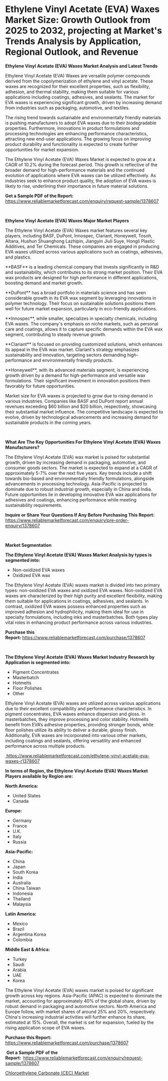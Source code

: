 <p><h1>Ethylene Vinyl Acetate (EVA) Waxes Market Size: Growth Outlook from 2025 to 2032, projecting at Market's Trends Analysis by Application, Regional Outlook, and Revenue</h1></p><p><strong>Ethylene Vinyl Acetate (EVA) Waxes Market Analysis and Latest Trends</strong></p>
<p><p>Ethylene Vinyl Acetate (EVA) Waxes are versatile polymer compounds derived from the copolymerization of ethylene and vinyl acetate. These waxes are recognized for their excellent properties, such as flexibility, adhesion, and thermal stability, making them suitable for various applications including coatings, adhesives, and sealants. The market for EVA waxes is experiencing significant growth, driven by increasing demand from industries such as packaging, automotive, and textiles.</p><p>The rising trend towards sustainable and environmentally friendly materials is pushing manufacturers to adopt EVA waxes due to their biodegradable properties. Furthermore, innovations in product formulations and processing technologies are enhancing performance characteristics, attracting new end-user applications. The growing focus on improving product durability and functionality is expected to create further opportunities for market expansion.</p><p>The Ethylene Vinyl Acetate (EVA) Waxes Market is expected to grow at a CAGR of 10.2% during the forecast period. This growth is reflective of the broader demand for high-performance materials and the continued evolution of applications where EVA waxes can be utilized effectively. As industries seek to enhance product quality, the adoption of EVA waxes is likely to rise, underlining their importance in future material solutions.</p></p>
<p><strong>Get a Sample PDF of the Report:&nbsp;</strong> <a href="https://www.reliablemarketforecast.com/enquiry/request-sample/1378607?utm_campaign=3527&utm_medium=2&utm_source=Github&utm_content=ia&utm_term=02042025&utm_id=ethylene-vinyl-acetate-eva-waxes">https://www.reliablemarketforecast.com/enquiry/request-sample/1378607</a></p>
<p>&nbsp;</p>
<p><strong>Ethylene Vinyl Acetate (EVA) Waxes Major Market Players</strong></p>
<p><p>The Ethylene Vinyl Acetate (EVA) Waxes market features several key players, including BASF, DuPont, Innospec, Clariant, Honeywell, Tosoh, Altana, Hushun Shuanghong Lazhipin, Jiangyin Jiuli Suye, Hongli Plastic Additives, and Ter Chemicals. These companies are engaged in producing EVA waxes utilized across various applications such as coatings, adhesives, and plastics.</p><p>**BASF** is a leading chemical company that invests significantly in R&D and sustainability, which contributes to its strong market position. Their EVA wax products are designed for high performance in different applications, boosting demand and market growth.</p><p>**DuPont** has a broad portfolio in materials science and has seen considerable growth in its EVA wax segment by leveraging innovations in polymer technology. Their focus on sustainable solutions positions them well for future market expansion, particularly in eco-friendly applications.</p><p>**Innospec**, while smaller, specializes in specialty chemicals, including EVA waxes. The company's emphasis on niche markets, such as personal care and coatings, allows it to capture specific demands within the EVA wax segment, contributing to steady revenue growth.</p><p>**Clariant** is focused on providing customized solutions, which enhances its appeal in the EVA wax market. Clariant's strategy emphasizes sustainability and innovation, targeting sectors demanding high-performance and environmentally friendly products.</p><p>**Honeywell**, with its advanced materials segment, is experiencing growth driven by a demand for high-performance and versatile wax formulations. Their significant investment in innovation positions them favorably for future opportunities.</p><p>Market size for EVA waxes is projected to grow due to rising demand in various industries. Companies like BASF and DuPont report annual revenues exceeding $60 billion and $20 billion, respectively, showcasing their substantial market influence. The competitive landscape is expected to evolve, driven by technological advancements and increasing demand for sustainable products in the coming years.</p></p>
<p>&nbsp;</p>
<p><strong>What Are The Key Opportunities For Ethylene Vinyl Acetate (EVA) Waxes Manufacturers?</strong></p>
<p><p>The Ethylene Vinyl Acetate (EVA) wax market is poised for substantial growth, driven by increasing demand in packaging, automotive, and consumer goods sectors. The market is expected to expand at a CAGR of approximately 5-7% over the next five years. Key trends include a shift towards bio-based and environmentally friendly formulations, alongside advancements in processing technology. Asia-Pacific is projected to dominate due to robust industrial growth, especially in China and India. Future opportunities lie in developing innovative EVA wax applications for adhesives and coatings, enhancing performance while meeting sustainability requirements.</p></p>
<p><strong>Inquire or Share Your Questions If Any Before Purchasing This Report:</strong> <a href="https://www.reliablemarketforecast.com/enquiry/pre-order-enquiry/1378607?utm_campaign=3527&utm_medium=2&utm_source=Github&utm_content=ia&utm_term=02042025&utm_id=ethylene-vinyl-acetate-eva-waxes">https://www.reliablemarketforecast.com/enquiry/pre-order-enquiry/1378607</a></p>
<p>&nbsp;</p>
<p><strong>Market Segmentation</strong></p>
<p><strong>The Ethylene Vinyl Acetate (EVA) Waxes Market Analysis by types is segmented into:</strong></p>
<p><ul><li>Non-oxidized EVA waxes</li><li>Oxidized EVA wax</li></ul></p>
<p><p>The Ethylene Vinyl Acetate (EVA) waxes market is divided into two primary types: non-oxidized EVA waxes and oxidized EVA waxes. Non-oxidized EVA waxes are characterized by their high purity and excellent flexibility, making them suitable for applications in coatings, adhesives, and sealants. In contrast, oxidized EVA waxes possess enhanced properties such as improved adhesion and hydrophilicity, making them ideal for use in specialty formulations, including inks and masterbatches. Both types play vital roles in enhancing product performance across various industries.</p></p>
<p><strong>Purchase this Report:&nbsp;</strong><a href="https://www.reliablemarketforecast.com/purchase/1378607?utm_campaign=3527&utm_medium=2&utm_source=Github&utm_content=ia&utm_term=02042025&utm_id=ethylene-vinyl-acetate-eva-waxes">https://www.reliablemarketforecast.com/purchase/1378607</a></p>
<p>&nbsp;</p>
<p><strong>The Ethylene Vinyl Acetate (EVA) Waxes Market Industry Research by Application is segmented into:</strong></p>
<p><ul><li>Pigment Concentrates</li><li>Masterbatch</li><li>Hotmelts</li><li>Floor Polishes</li><li>Other</li></ul></p>
<p><p>Ethylene Vinyl Acetate (EVA) waxes are utilized across various applications due to their excellent compatibility and performance characteristics. In pigment concentrates, EVA waxes enhance dispersion and gloss. In masterbatches, they improve processing and color stability. Hotmelts benefit from EVA’s adhesive properties, providing stronger bonds, while floor polishes utilize its ability to deliver a durable, glossy finish. Additionally, EVA waxes are incorporated into various other markets, including coatings and sealants, offering versatility and enhanced performance across multiple products.</p></p>
<p><a href="https://www.reliablemarketforecast.com/ethylene-vinyl-acetate-eva-waxes-r1378607?utm_campaign=3527&utm_medium=2&utm_source=Github&utm_content=ia&utm_term=02042025&utm_id=ethylene-vinyl-acetate-eva-waxes">&nbsp;https://www.reliablemarketforecast.com/ethylene-vinyl-acetate-eva-waxes-r1378607</a></p>
<p><strong>In terms of Region, the Ethylene Vinyl Acetate (EVA) Waxes Market Players available by Region are:</strong></p>
<p>
    <p> <strong> North America: </strong>
        <ul>
            <li>United States</li>
            <li>Canada</li>
        </ul>
        </p> 
    <p> <strong> Europe: </strong>
        <ul>
            <li>Germany</li>
            <li>France</li>
            <li>U.K.</li>
            <li>Italy</li>
            <li>Russia</li>
        </ul>
        </p> 
    <p> <strong> Asia-Pacific: </strong>
        <ul>
            <li>China</li>
            <li>Japan</li>
            <li>South Korea</li>
            <li>India</li>
            <li>Australia</li>
            <li>China Taiwan</li>
            <li>Indonesia</li>
            <li>Thailand</li>
            <li>Malaysia</li>
        </ul>
        </p> 
    <p> <strong> Latin America: </strong>
        <ul>
            <li>Mexico</li>
            <li>Brazil</li>
            <li>Argentina Korea</li>
            <li>Colombia</li>
        </ul>
        </p> 
    <p> <strong> Middle East & Africa: </strong>
        <ul>
            <li>Turkey</li>
            <li>Saudi</li>
            <li>Arabia</li>
            <li>UAE</li>
            <li>Korea</li>
        </ul>
    </p>
    </p>
<p><p>The Ethylene Vinyl Acetate (EVA) waxes market is poised for significant growth across key regions. Asia-Pacific (APAC) is expected to dominate the market, accounting for approximately 40% of the global share, driven by robust demand in packaging and automotive sectors. North America and Europe follow, with market shares of around 25% and 20%, respectively. China's increasing industrial activities will further enhance its share, estimated at 15%. Overall, the market is set for expansion, fueled by the rising application scope of EVA waxes.</p></p>
<p><strong>Purchase this Report: </strong><a href="https://www.reliablemarketforecast.com/purchase/1378607?utm_campaign=3527&utm_medium=2&utm_source=Github&utm_content=ia&utm_term=02042025&utm_id=ethylene-vinyl-acetate-eva-waxes">https://www.reliablemarketforecast.com/purchase/1378607</a></p>
<p>&nbsp;<strong>Get a Sample PDF of the Report:&nbsp;&nbsp;</strong><a href="https://www.reliablemarketforecast.com/enquiry/request-sample/1378607?utm_campaign=3527&utm_medium=2&utm_source=Github&utm_content=ia&utm_term=02042025&utm_id=ethylene-vinyl-acetate-eva-waxes">https://www.reliablemarketforecast.com/enquiry/request-sample/1378607</a></p>
<p><strong></strong></p>
<p><p><a href="https://github.com/hamremunazm4/Market-Research-Report-List-1/blob/main/chloroethylene-carbonate-cec-market.md?utm_campaign=3527&utm_medium=2&utm_source=Github&utm_content=ia&utm_term=02042025&utm_id=ethylene-vinyl-acetate-eva-waxes">Chloroethylene Carbonate (CEC) Market</a></p></p>